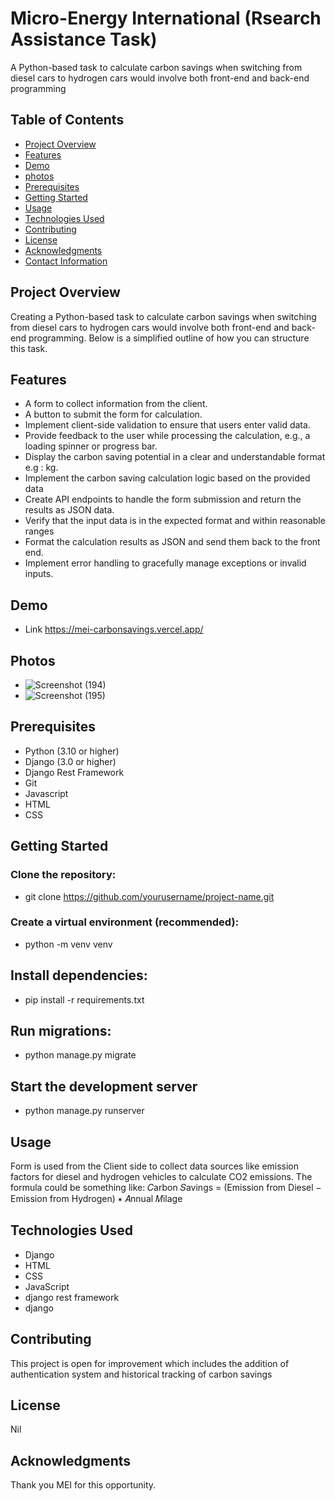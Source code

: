 # Micro-Energy International (Rsearch Assistance Task)
A Python-based task to calculate carbon savings when switching from diesel cars to hydrogen cars would involve both front-end and back-end programming

## Table of Contents

- [Project Overview](#project-overview)
- [Features](#features)
- [Demo](#demo)
- [photos](#photo)
- [Prerequisites](#prerequisites)
- [Getting Started](#getting-started)
- [Usage](#usage)
- [Technologies Used](#technologies-used)
- [Contributing](#contributing)
- [License](#license)
- [Acknowledgments](#acknowledgments)
- [Contact Information](#contact-information)

## Project Overview
Creating a Python-based task to calculate carbon savings when switching from diesel cars to hydrogen
cars would involve both front-end and back-end programming. Below is a simplified outline of how you
can structure this task.

## Features
-  A form to collect information from the client.
-  A button to submit the form for calculation.
-  Implement client-side validation to ensure that users enter valid data.
-  Provide feedback to the user while processing the calculation, e.g., a loading spinner or progress bar.
-  Display the carbon saving potential in a clear and understandable format e.g : kg.
-  Implement the carbon saving calculation logic based on the provided data
-  Create API endpoints to handle the form submission and return the results as JSON data.
-  Verify that the input data is in the expected format and within reasonable ranges
-  Format the calculation results as JSON and send them back to the front end.
-  Implement error handling to gracefully manage exceptions or invalid inputs.

## Demo
- Link  https://mei-carbonsavings.vercel.app/

## Photos 
- ![Screenshot (194)](https://github.com/kingsleyabonyi/Micro-Energy/assets/52834209/650802b9-7287-4a05-b18d-70640bd90086)
- ![Screenshot (195)](https://github.com/kingsleyabonyi/Micro-Energy/assets/52834209/df32b13f-7c33-4df3-877f-6a8233187c1a)



## Prerequisites
- Python (3.10 or higher)
- Django (3.0 or higher)
- Django Rest Framework
- Git
- Javascript
- HTML
- CSS

## Getting Started

### Clone the repository:
- git clone https://github.com/yourusername/project-name.git



 ### Create a virtual environment (recommended):
- python -m venv venv


## Install dependencies:
- pip install -r requirements.txt


## Run migrations:
- python manage.py migrate


 ## Start the development server
 - python manage.py runserver
 



## Usage
Form is used from the Client side to collect data sources like emission factors for diesel and hydrogen vehicles to calculate CO2
emissions. The formula could be something like: 𝐶arbon 𝑆avings = (Emission from Diesel − Emission from Hydrogen) ∗ 𝐴nnual 𝑀ilage

## Technologies Used
- Django
-  HTML
- CSS
- JavaScript
- django rest framework
- django

## Contributing
This project is open for improvement which includes the addition of authentication system and historical tracking of carbon
savings

## License
Nil

## Acknowledgments
Thank you MEI for this opportunity.
